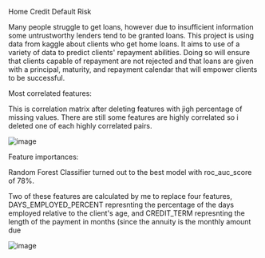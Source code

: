 Home Credit Default Risk

Many people struggle to get loans, however due to insufficient information some untrustworthy lenders tend to be granted loans. 
This project is using data from kaggle about clients who get home loans. It aims to use of a variety of data to predict clients' repayment abilities. 
Doing so will ensure that clients capable of repayment are not rejected and that loans are given with a principal, maturity, and repayment calendar that will empower clients to be successful.


Most correlated features:

This is correlation matrix after deleting features with jigh percentage of missing values. There are still some features are highly correlated so i deleted one of each highly correlated pairs.

![image](https://github.com/Shereen3781/homecreditdefaultrisk/assets/110721883/20d63ca2-7816-4aae-9338-ff0027956713)

Feature importances:

Random Forest Classifier turned out to the best model with roc_auc_score of 78%.

Two of these features are calculated by me to replace four features,
DAYS_EMPLOYED_PERCENT represnting the percentage of the days employed relative to the client's age, and
CREDIT_TERM represnting the length of the payment in months (since the annuity is the monthly amount due

![image](https://github.com/Shereen3781/homecreditdefaultrisk/assets/110721883/17d2a0a4-fa36-4b76-8088-cf09c7ccb72f)

